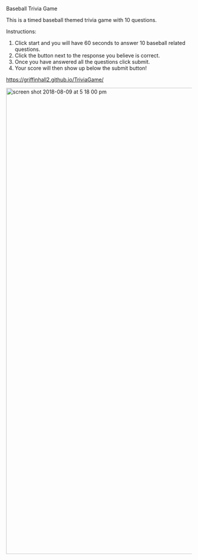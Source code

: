 Baseball Trivia Game

This is a timed baseball themed trivia game with 10 questions.

Instructions:
1. Click start and you will have 60 seconds to answer 10 baseball related questions.
2. Click the button next to the response you believe is correct.
3. Once you have answered all the questions click submit.
4. Your score will then show up below the submit button!

https://griffinhall2.github.io/TriviaGame/

<img width="1260" alt="screen shot 2018-08-09 at 5 18 00 pm" src="https://user-images.githubusercontent.com/40393934/43926434-47082922-9bf8-11e8-9cf3-44a39c7e4de0.png">


